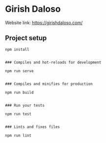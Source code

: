 # Girish Daloso

Website link: https://girishdaloso.com/

## Project setup

```
npm install


### Compiles and hot-reloads for development

npm run serve


### Compiles and minifies for production

npm run build


### Run your tests

npm run test


### Lints and fixes files

npm run lint
```
